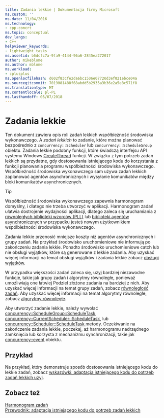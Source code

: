 ```yaml
---
title: Zadania lekkie | Dokumentacja firmy Microsoft
ms.custom: ''
ms.date: 11/04/2016
ms.technology:
- cpp-concrt
ms.topic: conceptual
dev_langs:
- C++
helpviewer_keywords:
- lightweight tasks
ms.assetid: b6dcfc7a-9fa9-4144-96a6-2845ea272017
author: mikeblome
ms.author: mblome
ms.workload:
- cplusplus
ms.openlocfilehash: d602f83cfe2da6bc1506e07720d3ef021ebce04a
ms.sourcegitcommit: 7019081488f68abdd5b2935a3b36e2a5e8c571f8
ms.translationtype: MT
ms.contentlocale: pl-PL
ms.lasthandoff: 05/07/2018
---
```

# <a name="lightweight-tasks"></a>Zadania lekkie
Ten dokument zawiera opis roli zadań lekkich współbieżność środowiska wykonawczego. A *zadań lekkich* to zadanie, które można planować bezpośrednio z `concurrency::Scheduler` lub `concurrency::ScheduleGroup` obiektu. Zadania lekkie podobny funkcji, które świadczą interfejsu API systemu Windows [CreateThread](http://msdn.microsoft.com/library/windows/desktop/ms682453) funkcji. W związku z tym potrzeb zadań lekkich są przydatne, gdy dostosowania istniejącego kodu do korzystania z funkcji planowania programu współbieżności środowiska wykonawczego. Współbieżność środowiska wykonawczego sam używa zadań lekkich zaplanować agentów asynchronicznych i wysyłanie komunikatów między bloki komunikatów asynchronicznych.  
  
> [!TIP]
>  Współbieżność środowiska wykonawczego zapewnia harmonogram domyślny, i dlatego nie trzeba utworzyć w aplikacji. Harmonogram zadań ułatwia dostrojenie wydajności aplikacji, dlatego zaleca się uruchamiania z [równoległych biblioteki wzorców (PLL)](../../parallel/concrt/parallel-patterns-library-ppl.md) lub [biblioteki agentów asynchronicznych](../../parallel/concrt/asynchronous-agents-library.md) w przypadku jesteś nowym użytkownikiem współbieżności środowiska wykonawczego.  
  
 Zadania lekkie przenosić mniejsze koszty niż agentów asynchronicznych i grupy zadań. Na przykład środowisko uruchomieniowe nie informują po zakończeniu zadania lekkie. Ponadto środowisko uruchomieniowe catch lub nie obsługi wyjątków, które są generowane z lekkie zadania. Aby uzyskać więcej informacji na temat obsługi wyjątków i zadania lekkie zobacz [obsługi wyjątków](../../parallel/concrt/exception-handling-in-the-concurrency-runtime.md).  
  
 W przypadku większości zadań zaleca się, użyj bardziej niezawodne funkcje, takie jak grupy zadań i algorytmy równoległe, ponieważ umożliwiają one łatwiej Podziel złożone zadania na bardziej z nich. Aby uzyskać więcej informacji na temat grupy zadań, zobacz [równoległość zadań](../../parallel/concrt/task-parallelism-concurrency-runtime.md). Aby uzyskać więcej informacji na temat algorytmy równoległe, zobacz [algorytmy równoległe](../../parallel/concrt/parallel-algorithms.md).  
  
 Aby utworzyć zadanie lekkie, należy wywołać [concurrency::ScheduleGroup::ScheduleTask](reference/schedulegroup-class.md#scheduletask), [concurrency::CurrentScheduler::ScheduleTask](reference/currentscheduler-class.md#scheduletask), lub [concurrency::Scheduler::ScheduleTask ](reference/scheduler-class.md#scheduletask) metody. Oczekiwanie na zakończenie zadania lekkie, poczekaj, aż harmonogramu nadrzędnego zamknięcia lub korzysta z mechanizmu synchronizacji, takie jak [concurrency::event](../../parallel/concrt/reference/event-class.md) obiektu.  
  
## <a name="example"></a>Przykład  
 Na przykład, który demonstruje sposób dostosowania istniejącego kodu do lekkie zadań, zobacz [wskazówki: adaptacja istniejącego kodu do potrzeb zadań lekkich użyj](../../parallel/concrt/walkthrough-adapting-existing-code-to-use-lightweight-tasks.md).  
  
## <a name="see-also"></a>Zobacz też  
 [Harmonogram zadań](../../parallel/concrt/task-scheduler-concurrency-runtime.md)   
 [Przewodnik: adaptacja istniejącego kodu do potrzeb zadań lekkich](../../parallel/concrt/walkthrough-adapting-existing-code-to-use-lightweight-tasks.md)

